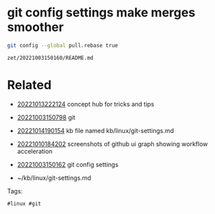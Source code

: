 # git config settings make merges smoother
```bash
git config --global pull.rebase true
```

` zet/20221003150160/README.md `

# Related

- [20221013222124](/zet/20221013222124/README.md) concept hub for tricks and tips

- [20221003150798](/zet/20221003150798/README.md) git

- [20221014190154](/zet/20221014190154/README.md) kb file named kb/linux/git-settings.md
- [20221010184202](/zet/20221010184202/README.md) screenshots of github ui graph showing workflow acceleration
- [20221003150162](/zet/20221003150162/README.md) git config settings
- ~/kb/linux/git-settings.md

Tags:

    #linux #git 
